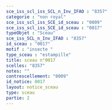 ```yaml
---
sce_iss_scl_iss_SCL_n_Inv_IFAO : "8357"
categorie : "non royal"
sce_iss_scl_iss_SCE_id_sceau : "0009"
sce_iss_scl_iss_SCE_id_sceau : "0017"
typeObjet : "Sceau"
sce_iss_SCL_n_Inv_IFAO : "8357"
id_sceau : "0017"
motif : "insecte "
type_sceau : "estampille"
title: sceau n°0017
scelles: "8357"
notes: ""
contrescellement: "0009"
id_notice: 0017
layout: notice_sceau
type: sceau
partie: 2
---
```

